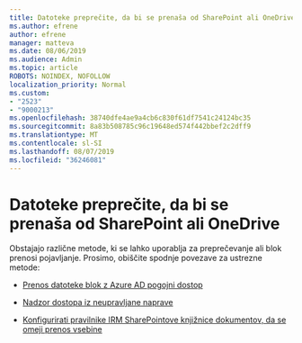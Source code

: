 ```yaml
---
title: Datoteke preprečite, da bi se prenaša od SharePoint ali OneDrive
ms.author: efrene
author: efrene
manager: matteva
ms.date: 08/06/2019
ms.audience: Admin
ms.topic: article
ROBOTS: NOINDEX, NOFOLLOW
localization_priority: Normal
ms.custom:
- "2523"
- "9000213"
ms.openlocfilehash: 38740dfe4ae9a4cb6c830f61df7541c24124bc35
ms.sourcegitcommit: 8a83b508785c96c19648ed574f442bbef2c2dff9
ms.translationtype: MT
ms.contentlocale: sl-SI
ms.lasthandoff: 08/07/2019
ms.locfileid: "36246081"
---
```

# <a name="prevent-files-from-being-downloaded-from-sharepoint-or-onedrive"></a>Datoteke preprečite, da bi se prenaša od SharePoint ali OneDrive

Obstajajo različne metode, ki se lahko uporablja za preprečevanje ali blok prenosi pojavljanje. Prosimo, obiščite spodnje povezave za ustrezne metode:

- [Prenos datoteke blok z Azure AD pogojni dostop](https://docs.microsoft.com/en-us/cloud-app-security/use-case-proxy-block-session-aad#create-a-block-download-policy-for-unmanaged-devices)

- [Nadzor dostopa iz neupravljane naprave](https://docs.microsoft.com/en-us/sharepoint/control-access-from-unmanaged-devices)

- [Konfigurirati pravilnike IRM SharePointove knjižnice dokumentov, da se omeji prenos vsebine](https://docs.microsoft.com/en-us/office365/securitycompliance/set-up-irm-in-sp-admin-center)
